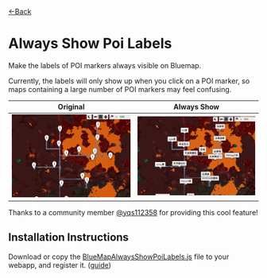 [←Back](..)

# Always Show Poi Labels

Make the labels of POI markers always visible on Bluemap.

Currently, the labels will only show up when you click on a POI marker, so maps containing a large number of POI markers may feel confusing.

| Original               | Always Show               |
| ---------------------- | ------------------------- |
| ![image](original.png) | ![image](always-show.png) |

Thanks to a community member [@yqs112358](https://github.com/yqs112358) for providing this cool feature!

## Installation Instructions

Download or copy the [BlueMapAlwaysShowPoiLabels.js](BlueMapAlwaysShowPoiLabels.js) file to your webapp, and register it.
([guide](https://bluemap.bluecolored.de/community/Customisation.html#custom-styles-theme-and-look))
